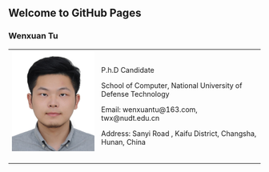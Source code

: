 ## Welcome to GitHub Pages

### Wenxuan Tu

<table class="imgtable">
  <tr>
    <td>
      <img src="/image.jpg" alt="Wenxuan Tu" width="270px" height="201.6px" />&nbsp;
    </td>
    <td align="left">
      <p>P.h.D Candidate</p>
      <p>School of Computer, National University of Defense Technology</p>
      <p>Email: wenxuantu@163.com, twx@nudt.edu.cn</p>
      <p>Address: Sanyi Road , Kaifu District, Changsha, Hunan, China</p>
      <!--<p>[<a href="CV_chen.pdf">CV</a>]</p>-->
    </td>
 </tr>
</table>

